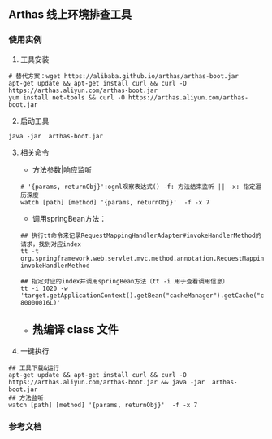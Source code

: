 ## Arthas 线上环境排查工具



### 使用实例

1. 工具安装

```shell
# 替代方案：wget https://alibaba.github.io/arthas/arthas-boot.jar
apt-get update && apt-get install curl && curl -O https://arthas.aliyun.com/arthas-boot.jar
yum install net-tools && curl -O https://arthas.aliyun.com/arthas-boot.jar
```

2. 启动工具

```shell
java -jar  arthas-boot.jar
```

3. 相关命令

   - 方法参数|响应监听

   ```shell
   # '{params, returnObj}':ognl观察表达式() -f: 方法结束监听 || -x: 指定遍历深度 
   watch [path] [method] '{params, returnObj}'  -f -x 7 
   ```

   - 调用springBean方法：

   ```shell
   ## 执行tt命令来记录RequestMappingHandlerAdapter#invokeHandlerMethod的请求，找到对应index
   tt -t org.springframework.web.servlet.mvc.method.annotation.RequestMappingHandlerAdapter invokeHandlerMethod
   
   ## 指定对应的index并调用springBean方法（tt -i 用于查看调用信息）
   tt -i 1020 -w 'target.getApplicationContext().getBean("cacheManager").getCache("cache").put("WEWORK_ECRP_GROUP_ID_ww97d386b1d60bea91", 80000016L)'
   ```

   - 热编译 class 文件
     - 

4. 一键执行

```shell
## 工具下载&运行
apt-get update && apt-get install curl && curl -O https://arthas.aliyun.com/arthas-boot.jar && java -jar  arthas-boot.jar
## 方法监听
watch [path] [method] '{params, returnObj}'  -f -x 7 
```



### 参考文档

[ Arthas用户文档 ]: https://arthas.aliyun.com/doc/
[Alibaba Arthas实践]: https://github.com/alibaba/arthas/issues/482

